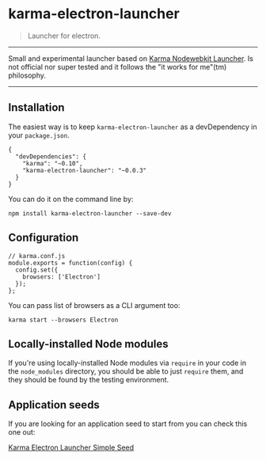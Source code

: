 # karma-electron-launcher

> Launcher for electron.

---

Small and experimental launcher based on [Karma Nodewebkit Launcher](https://raw.githubusercontent.com/intelligentgolf/karma-nodewebkit-launcher). Is not official nor super tested and it follows the "it works for me"(tm) philosophy.

---

## Installation

The easiest way is to keep `karma-electron-launcher` as a devDependency in your `package.json`.


    {
      "devDependencies": {
        "karma": "~0.10",
        "karma-electron-launcher": "~0.0.3"
      }
    }


You can do it on the command line by:

    npm install karma-electron-launcher --save-dev

## Configuration

    // karma.conf.js
    module.exports = function(config) {
      config.set({
        browsers: ['Electron']
      });
    };


You can pass list of browsers as a CLI argument too:

    karma start --browsers Electron

## Locally-installed Node modules

If you're using locally-installed Node modules via `require` in your code in the `node_modules` directory, you should be able to just `require` them, and they should be found by the testing environment.

## Application seeds

If you are looking for an application seed to start from you can check this one out:

  [Karma Electron Launcher Simple Seed](https://github.com/lele85/karma-electron-launcher-simple-seed)